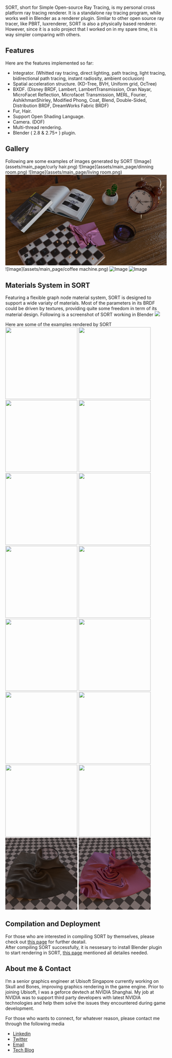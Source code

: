 SORT, short for Simple Open-source Ray Tracing, is my personal cross platform ray tracing renderer. It is a standalone ray tracing program, while works well in Blender as a renderer plugin. Simliar to other open source ray tracer, like PBRT, luxrenderer, SORT is also a physically based renderer. However, since it is a solo project that I worked on in my spare time, it is way simpler comparing with others.  

## Features

Here are the features implemented so far:
  - Integrator. (Whitted ray tracing, direct lighting, path tracing, light tracing, bidirectional path tracing, instant radiosity, ambient occlusion)
  - Spatial acceleration structure. (KD-Tree, BVH, Uniform grid, OcTree)
  - BXDF. (Disney BRDF, Lambert, LambertTransmission, Oran Nayar, MicroFacet Reflection, Microfacet Transmission, MERL, Fourier, AshikhmanShirley, Modified Phong, Coat, Blend, Double-Sided, Distribution BRDF, DreamWorks Fabric BRDF)
  - Fur, Hair.
  - Support Open Shading Language.
  - Camera. (DOF)
  - Multi-thread rendering.
  - Blender ( 2.8 & 2.75+ ) plugin.

## Gallery
Following are some examples of images generated by SORT
![Image](assets/main_page/curly hair.png)
![Image](assets/main_page/dinning room.png)
![Image](assets/main_page/living room.png)
![Image](assets/main_page/table.png)
![Image](assets/main_page/coffee machine.png)
![Image](assets/main_page/cups.png)
![Image](assets/main_page/dof.png)

## Materials System in SORT
Featuring a flexible graph node material system, SORT is designed to support a wide variaty of materials. Most of the parameters in its BRDF could be driven by textures, providing quite some freedom in term of its material design. Following is a screenshot of SORT working in Blender
![](assets/main_page/material_system.png)

Here are some of the examples rendered by SORT  
<img src="assets/main_page/mat_matte.png" width="225" height="225" />
<img src="assets/main_page/mat_glass.png" width="225" height="225" />
<img src="assets/main_page/mat_mirror.png" width="225" height="225" />
<img src="assets/main_page/mat_coated.png" width="225" height="225" />
<img src="assets/main_page/mat_plastic.png" width="225" height="225" />
<img src="assets/main_page/mat_rough_glass.png" width="225" height="225" />
<img src="assets/main_page/mat_anisotropic.png" width="225" height="225" />
<img src="assets/main_page/mat_bumpped_metal.png" width="225" height="225" />
<img src="assets/main_page/mat_bumpped_metal2.png" width="225" height="225" />
<img src="assets/main_page/mat_cloth.png" width="225" height="225" />
<img src="assets/main_page/mat_blended.png" width="225" height="225" />
<img src="assets/main_page/mat_coated2.png" width="225" height="225" />
<img src="assets/main_page/mat_plastic2.png" width="225" height="225" />
<img src="assets/main_page/mat_coated3.png" width="225" height="225" />
<img src="assets/main_page/mat_velvet.png" width="225" height="225" />
<img src="assets/main_page/mat_dwa_fabric.png" width="225" height="225" />

## Compilation and Deployment
For those who are interested in compiling SORT by themselves, please check out [this page](/compilation.md) for further deatail.  
After compiling SORT successfully, it is nessesary to install Blender plugin to start rendering in SORT, [this page](/deployment.md) mentioned all detailes needed.

## About me & Contact
I’m a senior graphics engineer at Ubisoft Singapore currently working on Skull and Bones, improving graphics rendering in the game engine. Prior to joining Ubisoft, I was a geforce devtech at NVIDIA Shanghai. My job at NVIDIA was to support third party developers with latest NVIDIA technologies and help them solve the issues they encountered during game development.

For those who wants to connect, for whatever reason, please contact me through the following media
* [Linkedin](https://www.linkedin.com/in/caojiayin/)
* [Twitter](https://twitter.com/Jiayin_Cao)
* [Email](mailto:caojiayin1985@gmail.com)
* [Tech Blog](https://agraphicsguy.wordpress.com/)
